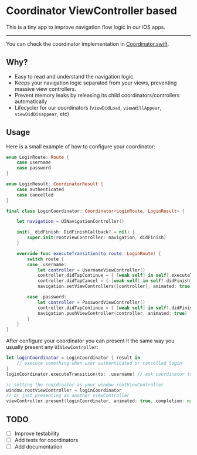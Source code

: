# Coordinator ViewController based

This is a tiny app to improve navigation flow logic in our iOS apps.

----


You can check the coordinator implementation in [Coordinator.swift](./CoordinatorProposal/Core/Coordinator.swift).

## Why?
- Easy to read and understand the navigation logic.
- Keeps your navigation logic separated from your views, preventing massive view controllers.
- Prevent memory leaks by releasing its child coordinators/controllers automatically
- Lifecycler for our coordinators (`viewDidLoad`, `viewWillAppear`, `viewDidDisappear`, etc)


## Usage

Here is a small example of how to configure your coordinator:

```swift
enum LoginRoute: Route {
    case username
    case password
}

enum LoginResult: CoordinatorResult {
    case authenticated
    case cancelled
}

final class LoginCoordinator: Coordinator<LoginRoute, LoginResult> {

    let navigation = UINavigationController()

    init(_ didFinish: DidFinishCallback? = nil) {
        super.init(rootViewController: navigation, didFinish)
    }

    override func executeTransition(to route: LoginRoute) {
        switch route {
        case .username:
            let controller = UsernameViewController()
            controller.didTapContinue = { [weak self] in self?.executeTransition(to: .password) }
            controller.didTapCancel = { [weak self] in self?.didFinish?(.cancelled) }
            navigation.setViewControllers([controller], animated: true)

        case .password:
            let controller = PasswordViewController()
            controller.didTapContinue = { [weak self] in self?.didFinish?(.authenticated) }
            navigation.pushViewController(controller, animated: true)
        }
    }
}
```

After configure your coordinator you can present it the same way you usually present any `UIViewController`:
```swift
let loginCoordinator = LoginCoordinator { result in
    // execute something when user authenticated or cancelled login
}
loginCoordinator.executeTransition(to: .username) // ask coordinator to execute transition to some LoginRoute

// setting the coordinator as your window rootViewController
window.rootViewController = loginCoordinator
// or just presenting as another viewController
viewController.present(loginCoordinator, animated: true, completion: nil)
```


## TODO
- [ ] Improve testability
- [ ] Add tests for coordinators
- [ ] Add documentation